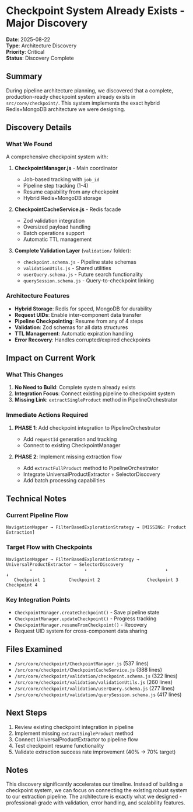 # Checkpoint System Already Exists - Major Discovery

**Date**: 2025-08-22  
**Type**: Architecture Discovery  
**Priority**: Critical  
**Status**: Discovery Complete

## Summary

During pipeline architecture planning, we discovered that a complete, production-ready checkpoint system already exists in `src/core/checkpoint/`. This system implements the exact hybrid Redis+MongoDB architecture we were designing.

## Discovery Details

### What We Found

A comprehensive checkpoint system with:

1. **CheckpointManager.js** - Main coordinator
   - Job-based tracking with `job_id` 
   - Pipeline step tracking (1-4)
   - Resume capability from any checkpoint
   - Hybrid Redis+MongoDB storage

2. **CheckpointCacheService.js** - Redis facade
   - Zod validation integration
   - Oversized payload handling 
   - Batch operations support
   - Automatic TTL management

3. **Complete Validation Layer** (`validation/` folder):
   - `checkpoint.schema.js` - Pipeline state schemas
   - `validationUtils.js` - Shared utilities
   - `userQuery.schema.js` - Future search functionality  
   - `querySession.schema.js` - Query-to-checkpoint linking

### Architecture Features

- **Hybrid Storage**: Redis for speed, MongoDB for durability
- **Request UIDs**: Enable inter-component data transfer
- **Pipeline Checkpointing**: Resume from any of 4 steps
- **Validation**: Zod schemas for all data structures
- **TTL Management**: Automatic expiration handling
- **Error Recovery**: Handles corrupted/expired checkpoints

## Impact on Current Work

### What This Changes

1. **No Need to Build**: Complete system already exists
2. **Integration Focus**: Connect existing pipeline to checkpoint system
3. **Missing Link**: `extractSingleProduct` method in PipelineOrchestrator

### Immediate Actions Required

1. **PHASE 1**: Add checkpoint integration to PipelineOrchestrator
   - Add `requestId` generation and tracking
   - Connect to existing CheckpointManager

2. **PHASE 2**: Implement missing extraction flow
   - Add `extractFullProduct` method to PipelineOrchestrator  
   - Integrate UniversalProductExtractor + SelectorDiscovery
   - Add batch processing capabilities

## Technical Notes

### Current Pipeline Flow
```
NavigationMapper → FilterBasedExplorationStrategy → [MISSING: Product Extraction]
```

### Target Flow with Checkpoints
```
NavigationMapper → FilterBasedExplorationStrategy → UniversalProductExtractor → SelectorDiscovery
         ↓                    ↓                              ↓                    ↓
   Checkpoint 1         Checkpoint 2                  Checkpoint 3         Checkpoint 4
```

### Key Integration Points

- `CheckpointManager.createCheckpoint()` - Save pipeline state
- `CheckpointManager.updateCheckpoint()` - Progress tracking  
- `CheckpointManager.resumeFromCheckpoint()` - Recovery
- Request UID system for cross-component data sharing

## Files Examined

- `/src/core/checkpoint/CheckpointManager.js` (537 lines)
- `/src/core/checkpoint/CheckpointCacheService.js` (388 lines)  
- `/src/core/checkpoint/validation/checkpoint.schema.js` (322 lines)
- `/src/core/checkpoint/validation/validationUtils.js` (260 lines)
- `/src/core/checkpoint/validation/userQuery.schema.js` (277 lines)
- `/src/core/checkpoint/validation/querySession.schema.js` (417 lines)

## Next Steps

1. Review existing checkpoint integration in pipeline
2. Implement missing `extractSingleProduct` method
3. Connect UniversalProductExtractor to pipeline flow
4. Test checkpoint resume functionality
5. Validate extraction success rate improvement (40% → 70% target)

## Notes

This discovery significantly accelerates our timeline. Instead of building a checkpoint system, we can focus on connecting the existing robust system to our extraction pipeline. The architecture is exactly what we designed - professional-grade with validation, error handling, and scalability features.